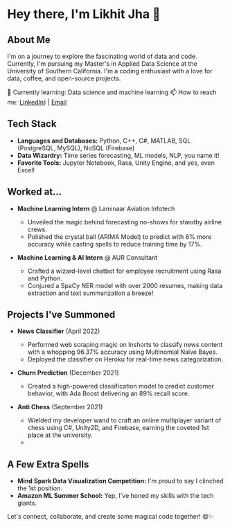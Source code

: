 # Hey there, I'm Likhit Jha 👋

## About Me
I'm on a journey to explore the fascinating world of data and code. Currently, I'm pursuing my Master's in Applied Data Science at the University of Southern California.
I'm a coding enthusiast with a love for data, coffee, and open-source projects. 

🌱 Currently learning: Data science and machine learning
📫 How to reach me: [LinkedIn](https://www.linkedin.com/in/likhit-jha)) | [Email](mailto:likhitjha2020@gmail.com)

## Tech Stack
- **Languages and Databases:** Python, C++, C#, MATLAB, SQL (PostgreSQL, MySQL), NoSQL (Firebase)
- **Data Wizardry:** Time series forecasting, ML models, NLP, you name it!
- **Favorite Tools:** Jupyter Notebook, Rasa, Unity Engine, and yes, even Excel!

## Worked at...
- **Machine Learning Intern** @ Laminaar Aviation Infotech
  - Unveiled the magic behind forecasting no-shows for standby airline crews.
  - Polished the crystal ball (ARIMA Model) to predict with 6% more accuracy while casting spells to reduce training time by 17%.

- **Machine Learning & AI Intern** @ AUR Consultant
  - Crafted a wizard-level chatbot for employee recruitment using Rasa and Python.
  - Conjured a SpaCy NER model with over 2000 resumes, making data extraction and text summarization a breeze!

## Projects I've Summoned
- **News Classifier** (April 2022)
  - Performed web scraping magic on Inshorts to classify news content with a whopping 96.37% accuracy using Multinomial Naïve Bayes.
  - Deployed the classifier on Heroku for real-time news categorization.

- **Churn Prediction** (December 2021)
  - Created a high-powered classification model to predict customer behavior, with Ada Boost delivering an 89% recall score.

- **Anti Chess** (September 2021)
  - Wielded my developer wand to craft an online multiplayer variant of chess using C#, Unity2D, and Firebase, earning the coveted 1st place at the university.
  - 

## A Few Extra Spells
- **Mind Spark Data Visualization Competition:** I'm proud to say I clinched the 1st position.
- **Amazon ML Summer School:** Yep, I've honed my skills with the tech giants.

Let's connect, collaborate, and create some magical code together! 😄✨
